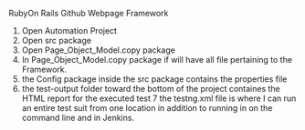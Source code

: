 RubyOn Rails Github Webpage Framework
1. Open Automation Project
2. Open src package
3. Open Page_Object_Model.copy package
4. In Page_Object_Model.copy package if will have all file pertaining to
the Framework.
5. the Config package inside the src package contains the properties
file
6. the test-output folder toward the bottom of the project containes the
HTML report for the executed test
7 the testng.xml file is where I can run an entire test suit from one
location in addition to running in on the command line and in Jenkins.
